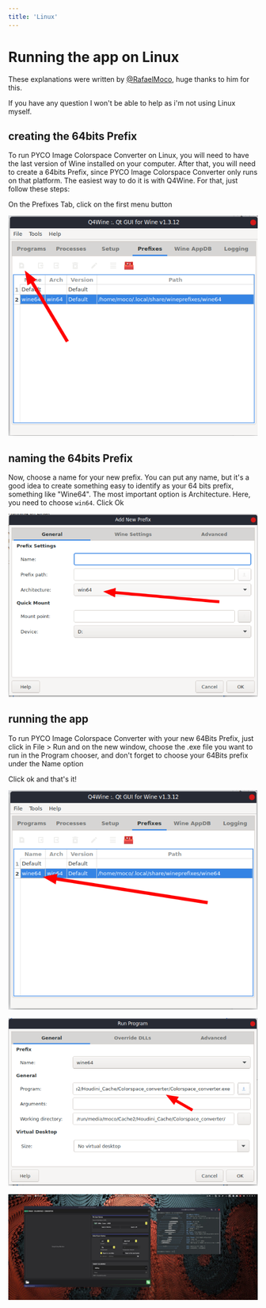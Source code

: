 ```yaml
---
title: 'Linux'
---
```


# Running the app on Linux

These explanations were written
by [@RafaelMoco](https://twitter.com/RafaelMoco), huge thanks to him for this.

If you have any question I won't be able to help as i'm not using Linux myself.

## creating the 64bits Prefix

To run PYCO Image Colorspace Converter on Linux, you will need to have the last
version of Wine installed on your computer. After that, you will need to create
a 64bits Prefix, since PYCO Image Colorspace Converter only runs on that
platform. The easiest way to do it is with Q4Wine. For that, just follow these
steps:

On the Prefixes Tab, click on the first menu button

![linux-tuto-01.png](img/linux-tuto-01.png)

## naming the 64bits Prefix

Now, choose a name for your new prefix. You can put any name, but it's a good
idea to create something easy to identify as your 64 bits prefix, something
like "Wine64". The most important option is Architecture. Here, you need to
choose `win64`. Click Ok

![linux-tuto-02.png](img/linux-tuto-02.png)

## running the app

To run PYCO Image Colorspace Converter with your new 64Bits Prefix, just click
in File > Run and on the new window, choose the .exe file you want to run in
the Program chooser, and don't forget to choose your 64Bits prefix under the
Name option

Click ok and that's it!

![linux-tuto-03.png](img/linux-tuto-03.png)

![linux-tuto-04.png](img/linux-tuto-04.png)

![linux-tuto-05.png](img/linux-tuto-05.png)
